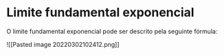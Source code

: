 # Limite fundamental exponencial

O limite fundamental exponencial pode ser descrito pela seguinte fórmula:

![[Pasted image 20220302102412.png]]
